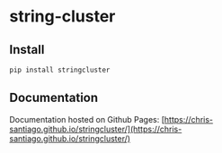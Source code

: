 # string-cluster



## Install

```bash
pip install stringcluster
```

## Documentation 

Documentation hosted on Github Pages: [https://chris-santiago.github.io/stringcluster/](https://chris-santiago.github.io/stringcluster/)